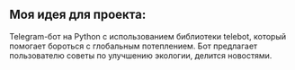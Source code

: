 ## Моя идея для проекта:
Telegram-бот на Python с использованием библиотеки telebot, который помогает бороться с глобальным потеплением. Бот предлагает пользователю советы по улучшению экологии, делится новостями.

